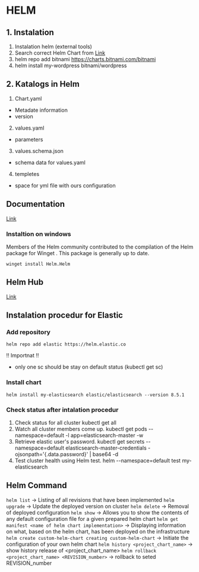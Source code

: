 # HELM

## 1. Instalation

1) Instalation helm (external tools)
2) Search correct Helm Chart from [Link](https://artifacthub.io/)
3) helm repo add bitnami https://charts.bitnami.com/bitnami
4) helm install my-wordpress bitnami/wordpress

## 2. Katalogs in Helm

1) Chart.yaml
- Metadate information
- version

2) values.yaml
- parameters

3) values.schema.json
- schema data for values.yaml

4) templetes
- space for yml file with ours configuration

## Documentation

[Link](https://helm.sh/docs/intro/install/)

### Instaltion on windows

Members of the Helm community contributed to the compilation of the Helm package for Winget . This package is generally up to date.

``winget install Helm.Helm``

## Helm Hub

[Link](https://artifacthub.io/)

## Instalation procedur for Elastic

### Add repository

``helm repo add elastic https://helm.elastic.co``

!! Importnat !!
- only one sc should be stay on default status (kubectl get sc)

### Install chart

``helm install my-elasticsearch elastic/elasticsearch --version 8.5.1``

### Check status after intalation procedur
1. Check status for all cluster
  kubectl get all
2. Watch all cluster members come up.
  kubectl get pods --namespace=default -l app=elasticsearch-master -w
3. Retrieve elastic user's password.
  kubectl get secrets --namespace=default elasticsearch-master-credentials -ojsonpath='{.data.password}' | base64 -d
4. Test cluster health using Helm test.
  helm --namespace=default test my-elasticsearch

## Helm Command

``helm list`` -> Listing of all revisions that have been implemented
``helm upgrade`` -> Update the deployed version on cluster
``helm delete`` -> Removal of deployed configuration
``helm show`` -> Allows you to show the contents of any default configuration file for a given prepared helm chart
``helm get manifest <name of helm chart implementation>`` -> Displaying information on what, based on the helm chart, has been deployed on the infrastructure
``helm create custom-helm-chart creating custom-helm-chart`` -> Initiate the configuration of your own helm chart
``helm history <project_chart_name>`` -> show history release of <project_chart_name>
``helm rollback <project_chart_name> <REVISION_number>`` -> rollback to seted REVISION_number